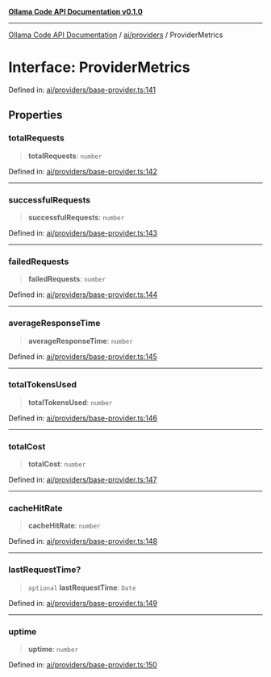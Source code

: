 [**Ollama Code API Documentation v0.1.0**](../../../README.md)

***

[Ollama Code API Documentation](../../../modules.md) / [ai/providers](../README.md) / ProviderMetrics

# Interface: ProviderMetrics

Defined in: [ai/providers/base-provider.ts:141](https://github.com/erichchampion/ollama-code/blob/da0d5de255d803db9921aedd29b30f1aea1c1c02/ollama-code/src/ai/providers/base-provider.ts#L141)

## Properties

### totalRequests

> **totalRequests**: `number`

Defined in: [ai/providers/base-provider.ts:142](https://github.com/erichchampion/ollama-code/blob/da0d5de255d803db9921aedd29b30f1aea1c1c02/ollama-code/src/ai/providers/base-provider.ts#L142)

***

### successfulRequests

> **successfulRequests**: `number`

Defined in: [ai/providers/base-provider.ts:143](https://github.com/erichchampion/ollama-code/blob/da0d5de255d803db9921aedd29b30f1aea1c1c02/ollama-code/src/ai/providers/base-provider.ts#L143)

***

### failedRequests

> **failedRequests**: `number`

Defined in: [ai/providers/base-provider.ts:144](https://github.com/erichchampion/ollama-code/blob/da0d5de255d803db9921aedd29b30f1aea1c1c02/ollama-code/src/ai/providers/base-provider.ts#L144)

***

### averageResponseTime

> **averageResponseTime**: `number`

Defined in: [ai/providers/base-provider.ts:145](https://github.com/erichchampion/ollama-code/blob/da0d5de255d803db9921aedd29b30f1aea1c1c02/ollama-code/src/ai/providers/base-provider.ts#L145)

***

### totalTokensUsed

> **totalTokensUsed**: `number`

Defined in: [ai/providers/base-provider.ts:146](https://github.com/erichchampion/ollama-code/blob/da0d5de255d803db9921aedd29b30f1aea1c1c02/ollama-code/src/ai/providers/base-provider.ts#L146)

***

### totalCost

> **totalCost**: `number`

Defined in: [ai/providers/base-provider.ts:147](https://github.com/erichchampion/ollama-code/blob/da0d5de255d803db9921aedd29b30f1aea1c1c02/ollama-code/src/ai/providers/base-provider.ts#L147)

***

### cacheHitRate

> **cacheHitRate**: `number`

Defined in: [ai/providers/base-provider.ts:148](https://github.com/erichchampion/ollama-code/blob/da0d5de255d803db9921aedd29b30f1aea1c1c02/ollama-code/src/ai/providers/base-provider.ts#L148)

***

### lastRequestTime?

> `optional` **lastRequestTime**: `Date`

Defined in: [ai/providers/base-provider.ts:149](https://github.com/erichchampion/ollama-code/blob/da0d5de255d803db9921aedd29b30f1aea1c1c02/ollama-code/src/ai/providers/base-provider.ts#L149)

***

### uptime

> **uptime**: `number`

Defined in: [ai/providers/base-provider.ts:150](https://github.com/erichchampion/ollama-code/blob/da0d5de255d803db9921aedd29b30f1aea1c1c02/ollama-code/src/ai/providers/base-provider.ts#L150)

